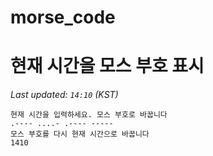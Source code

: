 # morse_code
# 현재 시간을 모스 부호 표시
<!-- MORSE_TIME_START -->
_Last updated: `14:10` (KST)_

```
현재 시간을 입력하세요. 모스 부호로 바꿉니다
.---- ....- .---- -----
모스 부호를 다시 현재 시간으로 바꿉니다
1410
```
<!-- MORSE_TIME_END -->
